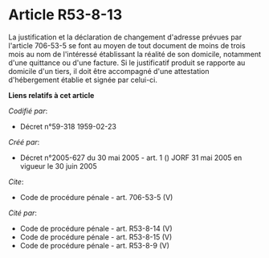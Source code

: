 # Article R53-8-13

La justification et la déclaration de changement d'adresse prévues par l'article 706-53-5 se font au moyen de tout document
de moins de trois mois au nom de l'intéressé établissant la réalité de son domicile, notamment d'une quittance ou d'une
facture. Si le justificatif produit se rapporte au domicile d'un tiers, il doit être accompagné d'une attestation
d'hébergement établie et signée par celui-ci.

**Liens relatifs à cet article**

_Codifié par_:

  - Décret n°59-318 1959-02-23

_Créé par_:

  - Décret n°2005-627 du 30 mai 2005 - art. 1 () JORF 31 mai 2005 en vigueur le  30 juin 2005

_Cite_:

  - Code de procédure pénale - art. 706-53-5 (V)

_Cité par_:

  - Code de procédure pénale - art. R53-8-14 (V)
  - Code de procédure pénale - art. R53-8-15 (V)
  - Code de procédure pénale - art. R53-8-9 (V)
